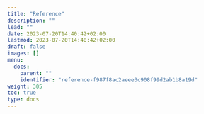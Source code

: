 ```yaml
---
title: "Reference"
description: ""
lead: ""
date: 2023-07-20T14:40:42+02:00
lastmod: 2023-07-20T14:40:42+02:00
draft: false
images: []
menu:
  docs:
    parent: ""
    identifier: "reference-f987f8ac2aeee3c908f99d2ab1b8a19d"
weight: 305
toc: true
type: docs
---
```

